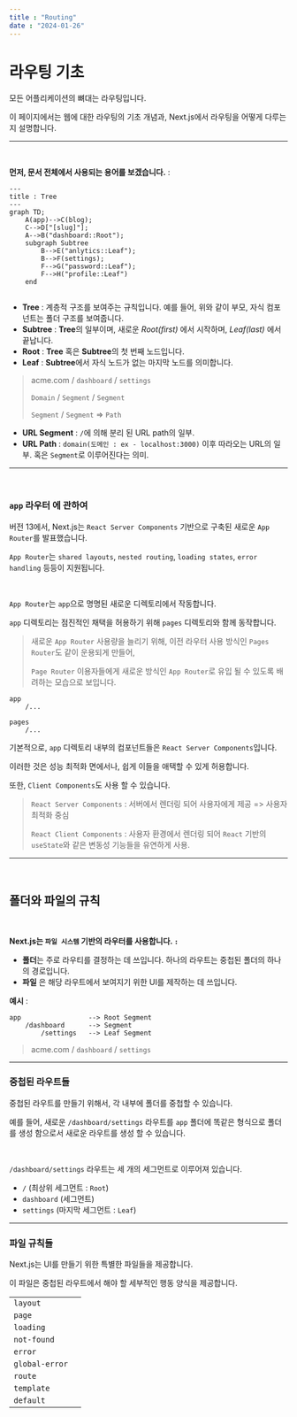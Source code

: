 ```yaml
---
title : "Routing"
date : "2024-01-26"
---
```


# 라우팅 기초

모든 어플리케이션의 뼈대는 라우팅입니다.

이 페이지에서는 웹에 대한 라우팅의 기초 개념과, Next.js에서 라우팅을 어떻게 다루는지 설명합니다.

---

<br>

**먼저, 문서 전체에서 사용되는 용어를 보겠습니다.** :

```mermaid
---
title : Tree
---
graph TD;
    A(app)-->C(blog);
    C-->D["[slug]"];
    A-->B("dashboard::Root");
    subgraph Subtree
        B-->E("anlytics::Leaf");
        B-->F(settings);
        F-->G("password::Leaf");
        F-->H("profile::Leaf")
    end
    
```
- **Tree** : 계층적 구조를 보여주는 규칙입니다. 예를 들어, 위와 같이 부모, 자식 컴포넌트는 폴더 구조를 보여줍니다.
- **Subtree** : **Tree**의 일부이며, 새로운 *Root(first)* 에서 시작하며, *Leaf(last)* 에서 끝납니다.
- **Root** : **Tree** 혹은 **Subtree**의 첫 번째 노드입니다.
- **Leaf** : **Subtree**에서 자식 노드가 없는 마지막 노드를 의미합니다.

> acme.com / `dashboard` / `settings`
> 
> `Domain` /  `Segment` / `Segment`
> 
> `Segment` / `Segment` => `Path`

- **URL Segment** : `/`에 의해 분리 된 URL path의 일부.
- **URL Path** : `domain(도메인 : ex - localhost:3000)` 이후 따라오는 URL의 일부. 혹은 `Segment`로 이루어진다는 의미.

---

<br>

### `app` 라우터 에 관하여

버전 13에서, Next.js는 `React Server Components` 기반으로 구축된 새로운 `App Router`를 발표했습니다.

`App Router`는 `shared layouts`, `nested routing`, `loading states`, `error handling` 등등이 지원됩니다.

<br>

`App Router`는 `app`으로 명명된 새로운 디렉토리에서 작동합니다.

`app` 디렉토리는 점진적인 채택을 허용하기 위해 `pages` 디렉토리와 함께 동작합니다.
> 새로운 `App Router` 사용량을 늘리기 위해, 이전 라우터 사용 방식인 `Pages Router`도 같이 운용되게 만들어, 
> 
> `Page Router` 이용자들에게 새로운 방식인 `App Router`로 유입 될 수 있도록 배려하는 모습으로 보입니다.

```
app
    /...

pages
    /...    
```

기본적으로, `app` 디렉토리 내부의 컴포넌트들은 `React Server Components`입니다.

이러한 것은 성능 최적화 면에서나, 쉽게 이들을 애택할 수 있게 허용합니다. 

또한,  `Client Components`도 사용 할 수 있습니다.

> `React Server Components` : 서버에서 렌더링 되어 사용자에게 제공 => 사용자 최적화 중심
> 
> `React Client Components` : 사용자 환경에서 렌더링 되어 `React` 기반의 `useState`와 같은 변동성 기능들을 유연하게 사용.

---

<br>

## 폴더와 파일의 규칙

<br>

**Next.js는 `파일 시스템` 기반의 라우터를 사용합니다. `:`**

* **폴더**는 주로 라우티를 결정하는 데 쓰입니다. 하나의 라우트는 중첩된 폴더의 하나의 경로입니다.
* **파일** 은 해당 라우트에서 보여지기 위한 UI를 제작하는 데 쓰입니다.

**예시** :

```
app                 --> Root Segment
    /dashboard      --> Segment
        /settings   --> Leaf Segment
```
> acme.com / `dashboard` / `settings`

---

### 중첩된 라우트들

중첩된 라우트를 만들기 위해서, 각 내부에 폴더를 중첩할 수 있습니다.

예를 들어, 새로운 `/dashboard/settings` 라우트를 `app` 폴더에 똑같은 형식으로 폴더를 생성 함으로서 새로운 라우트를 생성 할 수 있습니다.

<br>

`/dashboard/settings` 라우트는 세 개의 세그먼트로 이루어져 있습니다.

* `/` (최상위 세그먼트 : `Root`)
* `dashboard` (세그먼트)
* `settings` (마지막 세그먼트 : `Leaf`)

---

### 파일 규칙들

Next.js는 UI를 만들기 위한 특별한 파일들을 제공합니다.

이 파일은 중첩된 라우트에서 해야 할 세부적인 행동 양식을 제공합니다.

|                | |
|----------------| - |
| `layout`       | |
| `page`         | |
| `loading`      | |
| `not-found`    | |
| `error`        | |
| `global-error` | |
| `route`        | |
| `template`     | |
| `default`      | |
